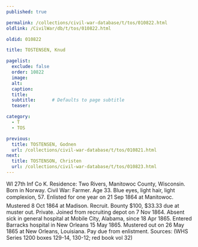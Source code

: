 ```yaml
---
published: true

permalink: /collections/civil-war-database/t/tos/010822.html
oldlink: /CivilWar/db/t/tos/010822.html

oldid: 010822

title: TOSTENSEN, Knud

pagelist:
  exclude: false
  order: 10822
  image: 
  alt:
  caption:
  title:
  subtitle:      # Defaults to page subtitle
  teaser:

category: 
  - T 
  - TOS

previous:
  title: TOSTENSEN, Godnen
  url: /collections/civil-war-database/t/tos/010821.html  
next:
  title: TOSTENSON, Christen
  url: /collections/civil-war-database/t/tos/010823.html   
---
```

WI 27th Inf Co K. Residence: Two Rivers, Manitowoc County, Wisconsin. Born in Norway. Civil War: Farmer. Age 33. Blue eyes, light hair, light complexion, 5&#146;7&#148;. Enlisted for one year on 21 Sep 1864 at Manitowoc. Mustered 8 Oct 1864 at Madison. Recruit. Bounty $100, $33.33 due at muster out. Private. Joined from recruiting depot on 7 Nov 1864. Absent sick in general hospital at Mobile City, Alabama, since 18 Apr 1865. Entered Barracks hospital in New Orleans 15 May 1865. Mustered out on 26 May 1865 at New Orleans, Louisiana. Pay due from enlistment. Sources: (WHS Series 1200 boxes 129-14, 130-12; red book vol 32)